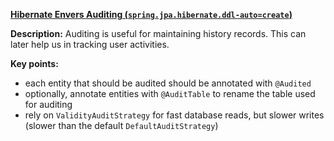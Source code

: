 **[Hibernate Envers Auditing (`spring.jpa.hibernate.ddl-auto=create`)](https://github.com/andreipall/Spring-Boot-JPA/tree/master/HibernateSpringBootEnvers)**
 
**Description:** Auditing is useful for maintaining history records. This can later help us in tracking user activities. 
 
**Key points:**
- each entity that should be audited should be annotated with `@Audited`
- optionally, annotate entities with `@AuditTable` to rename the table used for auditing
- rely on `ValidityAuditStrategy` for fast database reads, but slower writes (slower than the default `DefaultAuditStrategy`)
